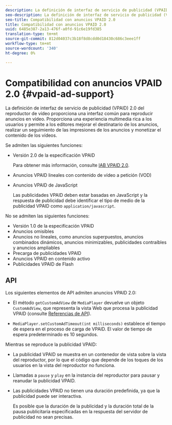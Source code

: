 ```yaml
---
description: La definición de interfaz de servicio de publicidad (VPAID) 2.0 del reproductor de vídeo proporciona una interfaz común para reproducir anuncios en vídeo. Proporciona una experiencia multimedia rica a los usuarios y permite a los editores mejorar el destinatario de los anuncios, realizar un seguimiento de las impresiones de los anuncios y monetizar el contenido de los vídeos.
seo-description: La definición de interfaz de servicio de publicidad (VPAID) 2.0 del reproductor de vídeo proporciona una interfaz común para reproducir anuncios en vídeo. Proporciona una experiencia multimedia rica a los usuarios y permite a los editores mejorar el destinatario de los anuncios, realizar un seguimiento de las impresiones de los anuncios y monetizar el contenido de los vídeos.
seo-title: Compatibilidad con anuncios VPAID 2.0
title: Compatibilidad con anuncios VPAID 2.0
uuid: 6485e387-2a13-476f-a0fd-91c6e19fd385
translation-type: tm+mt
source-git-commit: 812d04037c3b18f8d8cdd0d18430c686c3eee1ff
workflow-type: tm+mt
source-wordcount: '340'
ht-degree: 0%

---
```



# Compatibilidad con anuncios VPAID 2.0 {#vpaid-ad-support}

La definición de interfaz de servicio de publicidad (VPAID) 2.0 del reproductor de vídeo proporciona una interfaz común para reproducir anuncios en vídeo. Proporciona una experiencia multimedia rica a los usuarios y permite a los editores mejorar el destinatario de los anuncios, realizar un seguimiento de las impresiones de los anuncios y monetizar el contenido de los vídeos.

Se admiten las siguientes funciones:

* Versión 2.0 de la especificación VPAID

   Para obtener más información, consulte [IAB VPAID 2.0](https://www.iab.com/wp-content/uploads/2015/06/VPAID_2_0_Final_04-10-2012.pdf).
* Anuncios VPAID lineales con contenido de vídeo a petición (VOD)
* Anuncios VPAID de JavaScript

   Las publicidades VPAID deben estar basadas en JavaScript y la respuesta de publicidad debe identificar el tipo de medio de la publicidad VPAID como `application/javascript`.

No se admiten las siguientes funciones:

* Versión 1.0 de la especificación VPAID
* Anuncios omisibles
* Anuncios no lineales, como anuncios superpuestos, anuncios combinados dinámicos, anuncios minimizables, publicidades contraíbles y anuncios ampliables
* Precarga de publicidades VPAID
* Anuncios VPAID en contenido activo
* Publicidades VPAID de Flash

## API

Los siguientes elementos de API admiten anuncios VPAID 2.0:

* El método `getCustomAdView` de `MediaPlayer` devuelve un objeto `CustomAdView`, que representa la vista Web que procesa la publicidad VPAID (consulte [Referencias de API](https://help.adobe.com/en_US/primetime/api/psdk/javadoc/index.html)).

* `MediaPlayer.setCustomAdTimeout(int milliseconds)` establece el tiempo de espera en el proceso de carga de VPAID. El valor de tiempo de espera predeterminado es 10 segundos.

Mientras se reproduce la publicidad VPAID:

* La publicidad VPAID se muestra en un contenedor de vista sobre la vista del reproductor, por lo que el código que depende de los toques de los usuarios en la vista del reproductor no funciona.
* Llamadas a `pause` y `play` en la instancia del reproductor para pausar y reanudar la publicidad VPAID.

* Las publicidades VPAID no tienen una duración predefinida, ya que la publicidad puede ser interactiva.

   Es posible que la duración de la publicidad y la duración total de la pausa publicitaria especificadas en la respuesta del servidor de publicidad no sean precisas.